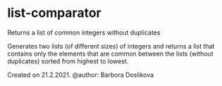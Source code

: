# list-comparator
Returns a list of common integers without duplicates

Generates two lists (of different sizes) of integers
and returns a list that contains only the elements
that are common between the lists (without duplicates) sorted from highest to lowest.

Created on 21.2.2021. @author: Barbora Doslikova
